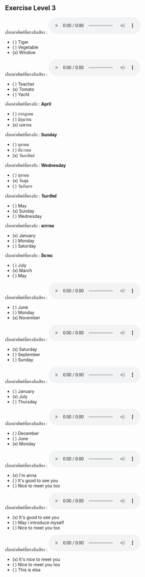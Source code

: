 ## Exercise Level 3

เลือกคำศัพท์ที่ตรงกับเสียง :  ![](/media/audio/Window.mp3) 
 - ( ) Tiger
 - ( ) Vegetable
 - (x) Window


เลือกคำศัพท์ที่ตรงกับเสียง :  ![](/media/audio/Tomato.mp3) 
 - ( ) Teacher
 - (x) Tomato
 - ( ) Yacht


 เลือกคำศัพท์ที่ตรงกับ : **April**
 - ( ) กรกฏาคม
 - ( ) มิถุนายน
 - (x) เมษายน

 เลือกคำศัพท์ที่ตรงกับ : **Sunday**
 - ( ) ตุลาคม
 - ( ) ธันวาคม
 - (x) วันอาทิตย์

 เลือกคำศัพท์ที่ตรงกับ : **Wednesday**
 - ( ) ตุลาคม
 - (x) วันพุธ
 - ( ) วันอังคาร

 เลือกคำศัพท์ที่ตรงกับ : **วันอาทิตย์**
 - ( ) May
 - (x) Sunday
 - ( ) Wednesday

 เลือกคำศัพท์ที่ตรงกับ : **มกราคม**
 - (x) January
 - ( ) Monday
 - ( ) Saturday

 เลือกคำศัพท์ที่ตรงกับ : **มีนาคม**
 - ( ) July
 - (x) March
 - ( ) May

เลือกคำศัพท์ที่ตรงกับเสียง :  ![](/media/audio/November.mp3) 
 - ( ) June
 - ( ) Monday
 - (x) November


เลือกคำศัพท์ที่ตรงกับเสียง :  ![](/media/audio/Saturday.mp3) 
 - (x) Saturday
 - ( ) September
 - ( ) Sunday


เลือกคำศัพท์ที่ตรงกับเสียง :  ![](/media/audio/July.mp3) 
 - ( ) January
 - (x) July
 - ( ) Thursday


เลือกคำศัพท์ที่ตรงกับเสียง :  ![](/media/audio/Monday.mp3) 
 - ( ) December
 - ( ) June
 - (x) Monday


เลือกคำศัพท์ที่ตรงกับเสียง :  ![](/media/audio/I'm&#x20;Anna.mp3) 
 - (x) I'm anna
 - ( ) It's good to see you
 - ( ) Nice to meet you too


เลือกคำศัพท์ที่ตรงกับเสียง :  ![](/media/audio/It's&#x20;good&#x20;to&#x20;see&#x20;you.mp3) 
 - (x) It's good to see you
 - ( ) May i introduce myself
 - ( ) Nice to meet you too


เลือกคำศัพท์ที่ตรงกับเสียง :  ![](/media/audio/It's&#x20;nice&#x20;to&#x20;meet&#x20;you.mp3) 
 - (x) It's nice to meet you
 - ( ) Nice to meet you too
 - ( ) This is elsa

